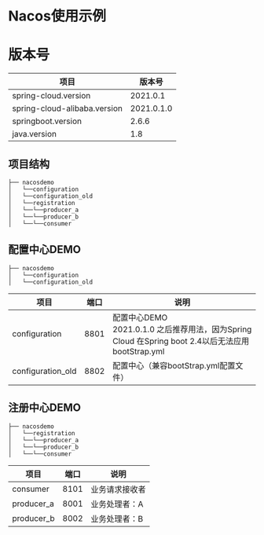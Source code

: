# Nacos使用示例

# 版本号

| 项目                         | 版本号     |
| ---------------------------- | ---------- |
| spring-cloud.version         | 2021.0.1   |
| spring-cloud-alibaba.version | 2021.0.1.0 |
| springboot.version           | 2.6.6      |
| java.version                 | 1.8        |



## 项目结构

```
├── nacosdemo
│   └──configuration 
│   └──configuration_old 
│   └──registration 
│   └──└──producer_a
│   └──└──producer_b
│   └──└──consumer
```

## 配置中心DEMO

```
├── nacosdemo 
│   └──configuration 
│   └──configuration_old 
```



| 项目              | 端口   | 说明                                                         |
| ----------------- |------| ------------------------------------------------------------ |
| configuration     | 8801 | 配置中心DEMO<br />2021.0.1.0 之后推荐用法，因为Spring Cloud 在Spring boot 2.4以后无法应用bootStrap.yml |
| configuration_old | 8802 | 配置中心（兼容bootStrap.yml配置文件）                        |

## 注册中心DEMO

```
├── nacosdemo
│   └──registration 
│   └──└──producer_a 
│   └──└──producer_b 
│   └──└──consumer 
```

| 项目       | 端口 | 说明           |
| ---------- | ---- | -------------- |
| consumer   | 8101 | 业务请求接收者 |
| producer_a | 8001 | 业务处理者：A  |
| producer_b | 8002 | 业务处理者：B  |



